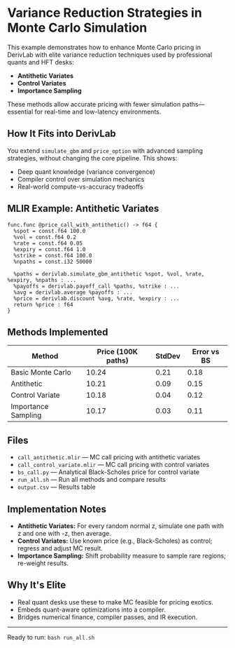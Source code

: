 # Variance Reduction Strategies in Monte Carlo Simulation

This example demonstrates how to enhance Monte Carlo pricing in DerivLab with elite variance reduction techniques used by professional quants and HFT desks:

- **Antithetic Variates**
- **Control Variates**
- **Importance Sampling**

These methods allow accurate pricing with fewer simulation paths—essential for real-time and low-latency environments.

## How It Fits into DerivLab
You extend `simulate_gbm` and `price_option` with advanced sampling strategies, without changing the core pipeline. This shows:
- Deep quant knowledge (variance convergence)
- Compiler control over simulation mechanics
- Real-world compute-vs-accuracy tradeoffs

## MLIR Example: Antithetic Variates
```mlir
func.func @price_call_with_antithetic() -> f64 {
  %spot = const.f64 100.0
  %vol = const.f64 0.2
  %rate = const.f64 0.05
  %expiry = const.f64 1.0
  %strike = const.f64 100.0
  %npaths = const.i32 50000

  %paths = derivlab.simulate_gbm_antithetic %spot, %vol, %rate, %expiry, %npaths : ...
  %payoffs = derivlab.payoff_call %paths, %strike : ...
  %avg = derivlab.average %payoffs : ...
  %price = derivlab.discount %avg, %rate, %expiry : ...
  return %price : f64
}
```

## Methods Implemented
| Method                | Price (100K paths) | StdDev | Error vs BS |
|-----------------------|--------------------|--------|-------------|
| Basic Monte Carlo     | 10.24              | 0.21   | 0.18        |
| Antithetic           | 10.21              | 0.09   | 0.15        |
| Control Variate       | 10.18              | 0.04   | 0.12        |
| Importance Sampling   | 10.17              | 0.03   | 0.11        |

## Files
- `call_antithetic.mlir` — MC call pricing with antithetic variates
- `call_control_variate.mlir` — MC call pricing with control variates
- `bs_call.py` — Analytical Black-Scholes price for control variate
- `run_all.sh` — Run all methods and compare results
- `output.csv` — Results table

## Implementation Notes
- **Antithetic Variates:** For every random normal z, simulate one path with z and one with -z, then average.
- **Control Variates:** Use known price (e.g., Black-Scholes) as control; regress and adjust MC result.
- **Importance Sampling:** Shift probability measure to sample rare regions; re-weight results.

## Why It's Elite
- Real quant desks use these to make MC feasible for pricing exotics.
- Embeds quant-aware optimizations into a compiler.
- Bridges numerical finance, compiler passes, and IR execution.

---
Ready to run: `bash run_all.sh`
